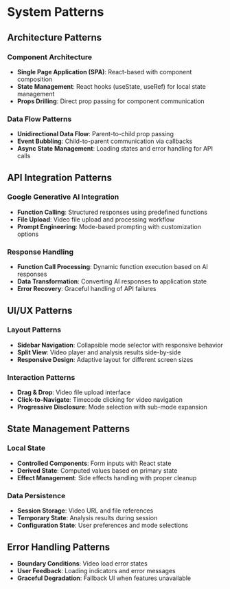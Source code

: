# System Patterns

## Architecture Patterns

### Component Architecture
- **Single Page Application (SPA)**: React-based with component composition
- **State Management**: React hooks (useState, useRef) for local state management
- **Props Drilling**: Direct prop passing for component communication

### Data Flow Patterns
- **Unidirectional Data Flow**: Parent-to-child prop passing
- **Event Bubbling**: Child-to-parent communication via callbacks
- **Async State Management**: Loading states and error handling for API calls

## API Integration Patterns

### Google Generative AI Integration
- **Function Calling**: Structured responses using predefined functions
- **File Upload**: Video file upload and processing workflow
- **Prompt Engineering**: Mode-based prompting with customization options

### Response Handling
- **Function Call Processing**: Dynamic function execution based on AI responses
- **Data Transformation**: Converting AI responses to application state
- **Error Recovery**: Graceful handling of API failures

## UI/UX Patterns

### Layout Patterns
- **Sidebar Navigation**: Collapsible mode selector with responsive behavior
- **Split View**: Video player and analysis results side-by-side
- **Responsive Design**: Adaptive layout for different screen sizes

### Interaction Patterns
- **Drag & Drop**: Video file upload interface
- **Click-to-Navigate**: Timecode clicking for video navigation
- **Progressive Disclosure**: Mode selection with sub-mode expansion

## State Management Patterns

### Local State
- **Controlled Components**: Form inputs with React state
- **Derived State**: Computed values based on primary state
- **Effect Management**: Side effects handling with proper cleanup

### Data Persistence
- **Session Storage**: Video URL and file references
- **Temporary State**: Analysis results during session
- **Configuration State**: User preferences and mode selections

## Error Handling Patterns
- **Boundary Conditions**: Video load error states
- **User Feedback**: Loading indicators and error messages
- **Graceful Degradation**: Fallback UI when features unavailable
